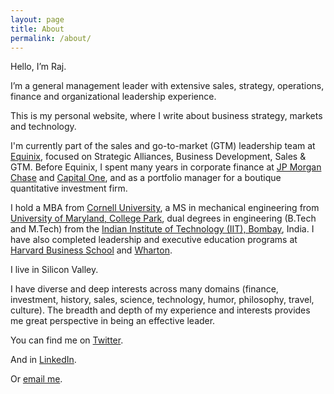 ```yaml
---
layout: page
title: About
permalink: /about/
---
```


Hello, I’m Raj.

I’m a general management leader with extensive sales, strategy, operations, finance and organizational leadership experience.

This is my personal website, where I write about business strategy, markets and technology.

I'm currently part of the sales and go-to-market (GTM) leadership team at [Equinix](http://www.equinix.com), focused on Strategic Alliances, Business Development, Sales & GTM. Before Equinix, I spent many years in corporate finance at [JP Morgan Chase](https://www.jpmorganchase.com/) and [Capital One](https://www.capitalone.com/), and as a portfolio manager for a boutique quantitative investment firm.

I hold a MBA from [Cornell University](https://www.johnson.cornell.edu/), a MS in mechanical engineering from [University of Maryland, College Park](https://enme.umd.edu/), dual degrees in engineering (B.Tech and M.Tech) from the [Indian Institute of Technology (IIT), Bombay](https://www.iitb.ac.in/), India. I have also completed leadership and executive education programs at [Harvard Business School](https://www.exed.hbs.edu/) and [Wharton](https://executiveeducation.wharton.upenn.edu/).

I live in Silicon Valley.

I have diverse and deep interests across many domains (finance, investment, history, sales, science, technology, humor, philosophy, travel, culture). The breadth and depth of my experience and interests provides me great perspective in being an effective leader.

You can find me on [Twitter](http://www.twitter.com/tweeting_raj).

And in [LinkedIn](https://www.linkedin.com/in/srajrajagopal).

Or [email me](mailto:web@rajagopal.com).
